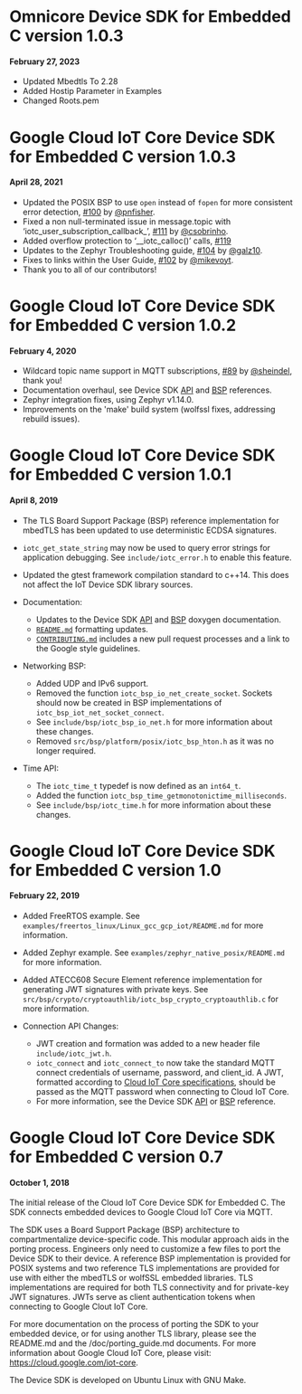 # Omnicore Device SDK for Embedded C version  1.0.3
#### February 27, 2023

- Updated Mbedtls To 2.28
- Added Hostip Parameter in Examples
- Changed Roots.pem

# Google Cloud IoT Core Device SDK for Embedded C version  1.0.3
#### April 28, 2021

- Updated the POSIX BSP to use `open` instead of `fopen` for more consistent error detection, [#100](https://github.com/GoogleCloudPlatform/iot-device-sdk-embedded-c/pull/100) by [@pnfisher](https://github.com/pnfisher).
- Fixed a non null-terminated issue in message.topic with ‘iotc_user_subscription_callback_’, [#111](https://github.com/GoogleCloudPlatform/iot-device-sdk-embedded-c/issues/111) by [@csobrinho](https://github.com/csobrinho).
- Added overflow protection to ‘__iotc_calloc()’ calls, [#119](https://github.com/GoogleCloudPlatform/iot-device-sdk-embedded-c/pull/119)
- Updates to the Zephyr Troubleshooting guide, [#104](https://github.com/GoogleCloudPlatform/iot-device-sdk-embedded-c/pull/104) by [@galz10](https://github.com/galz10).
- Fixes to links within the User Guide, [#102](https://github.com/GoogleCloudPlatform/iot-device-sdk-embedded-c/pull/102) by [@mikevoyt](https://github.com/mikevoyt).
- Thank you to all of our contributors!

# Google Cloud IoT Core Device SDK for Embedded C version  1.0.2
#### February 4, 2020

- Wildcard topic name support in MQTT subscriptions, [#89](https://github.com/GoogleCloudPlatform/iot-device-sdk-embedded-c/pull/89) by [@sheindel](https://github.com/sheindel), thank you!
- Documentation overhaul, see Device SDK [API](https://googlecloudplatform.github.io/iot-device-sdk-embedded-c/api/html/) and [BSP](https://googlecloudplatform.github.io/iot-device-sdk-embedded-c/bsp/html/) references.
- Zephyr integration fixes, using Zephyr v1.14.0.
- Improvements on the 'make' build system (wolfssl fixes, addressing rebuild
  issues).

# Google Cloud IoT Core Device SDK for Embedded C version  1.0.1
#### April 8, 2019

- The TLS Board Support Package (BSP) reference implementation for mbedTLS has been updated to use deterministic ECDSA signatures.

- `iotc_get_state_string` may now be used to query error strings for application debugging. See `include/iotc_error.h` to enable this feature.

- Updated the gtest framework compilation standard to c++14.  This does not affect the IoT Device SDK library sources.

- Documentation:
  - Updates to the Device SDK [API](https://googlecloudplatform.github.io/iot-device-sdk-embedded-c/api/html/) and [BSP](https://googlecloudplatform.github.io/iot-device-sdk-embedded-c/bsp/html/) doxygen documentation.
  - [`README.md`](README.md) formatting updates.
  - [`CONTRIBUTING.md`](CONTRIBUTING.md) includes a new pull request processes and a link to the Google style guidelines.

- Networking BSP:
  - Added UDP and IPv6 support.
  - Removed the function `iotc_bsp_io_net_create_socket`. Sockets should now be created in BSP implementations of `iotc_bsp_iot_net_socket_connect`.
  - See `include/bsp/iotc_bsp_io_net.h` for more information about these changes.
  - Removed `src/bsp/platform/posix/iotc_bsp_hton.h` as it was no longer required.

- Time API:
  - The `iotc_time_t` typedef is now defined as an `int64_t`.
  - Added the function `iotc_bsp_time_getmonotonictime_milliseconds`.
  - See `include/bsp/iotc_time.h` for more information about these changes.

# Google Cloud IoT Core Device SDK for Embedded C version  1.0
#### February 22, 2019

- Added FreeRTOS example. See `examples/freertos_linux/Linux_gcc_gcp_iot/README.md` for more information.

- Added Zephyr example.  See `examples/zephyr_native_posix/README.md` for more information.

- Added ATECC608 Secure Element reference implementation for generating JWT signatures with private keys.  See `src/bsp/crypto/cryptoauthlib/iotc_bsp_crypto_cryptoauthlib.c` for more information.

- Connection API Changes:
  - JWT creation and formation was added to a new header file `include/iotc_jwt.h`.
  - `iotc_connect` and `iotc_connect_to` now take the standard MQTT connect credentials of username, password, and client_id.  A JWT, formatted according to [Cloud IoT Core specifications](https://cloud.google.com/iot/docs/how-tos/credentials/jwts), should be passed as the MQTT password when connecting to Cloud IoT Core.
  - For more information, see the Device SDK [API](https://googlecloudplatform.github.io/iot-device-sdk-embedded-c/api/html/index.html) or [BSP](https://googlecloudplatform.github.io/iot-device-sdk-embedded-c/bsp/html/index.html) reference.

# Google Cloud IoT Core Device SDK for Embedded C version 0.7
#### October 1, 2018

The initial release of the Cloud IoT Core Device SDK for Embedded C.  The SDK connects embedded devices to Google Cloud IoT Core via MQTT.

The SDK uses a Board Support Package (BSP) architecture to compartmentalize device-specific code.  This modular approach aids in the porting process. Engineers only need to customize a few files to port the Device SDK to their device. A reference BSP implementation is provided for POSIX systems and two reference TLS implementations are provided for use with either the mbedTLS or wolfSSL embedded libraries. TLS implementations are required for both TLS connectivity and for private-key JWT signatures. JWTs serve as client authentication tokens when connecting to Google Clout IoT Core.

For more documentation on the process of porting the SDK to your embedded device, or for using another TLS library, please see the README.md and the /doc/porting_guide.md documents. For more information about Google Cloud IoT Core, please visit: https://cloud.google.com/iot-core.

The Device SDK is developed on Ubuntu Linux with GNU Make.
